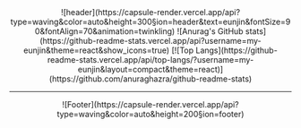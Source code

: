 <div align="center">
![header](https://capsule-render.vercel.app/api?type=waving&color=auto&height=300&section=header&text=eunjin&fontSize=90&fontAlign=70&animation=twinkling)
![Anurag's GitHub stats](https://github-readme-stats.vercel.app/api?username=my-eunjin&theme=react&show_icons=true)
[![Top Langs](https://github-readme-stats.vercel.app/api/top-langs/?username=my-eunjin&layout=compact&theme=react)](https://github.com/anuraghazra/github-readme-stats)
<hr>
![Footer](https://capsule-render.vercel.app/api?type=waving&color=auto&height=200&section=footer)
</div>
